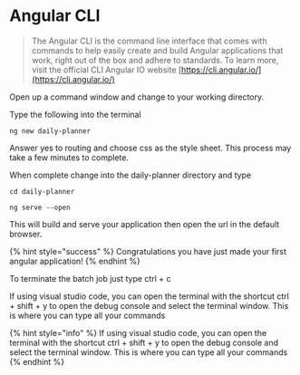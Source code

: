 # Angular CLI

> The Angular CLI is the command line interface that comes with commands to help easily create and build Angular applications that work, right out of the box and adhere to standards. To learn more, visit the official CLI Angular IO website [https://cli.angular.io/](https://cli.angular.io/)

Open up a command window and change to your working directory.

Type the following into the terminal

```text
ng new daily-planner
```

Answer yes to routing and choose css as the style sheet. This process may take a few minutes to complete.

When complete change into the daily-planner directory and type

```text
cd daily-planner
```

```text
ng serve --open
```

This will build and serve your application then open the url in the default browser.

{% hint style="success" %}
Congratulations you have just made your first angular application!
{% endhint %}

To terminate the batch job just type ctrl + c

If using visual studio code, you can open the terminal with the shortcut ctrl + shift + y to open the debug console and select the terminal window. This is where you can type all your commands 

{% hint style="info" %}
If using visual studio code, you can open the terminal with the shortcut ctrl + shift + y to open the debug console and select the terminal window. This is where you can type all your commands 
{% endhint %}

